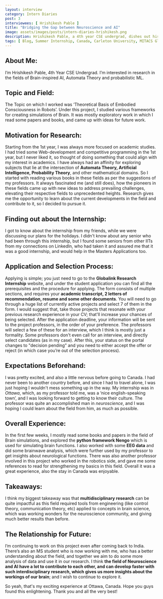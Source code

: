 ```yaml
---
layout: interview
category: Intern Diaries
post: 3
interviewees: [ Hrishikesh Pable ]
title: "Bridging the Gap between Neuroscience and AI"
image: assets/images/posts/intern-diaries-hrishikesh.png
description: Hrishikesh Pable, a 4th year CSE undergrad, dishes out his wonderful story of working as a summer intern at Ottawa, Canada, utilising his opportunities in the best way possible and expanding his knowledge in the fields of Brain-inspired AI. During this amazing tenure, he discovers the impactful relationship between the fields of neuroscience and AI.
tags: [ Blog, Summer Internship, Canada, Carleton University, MITACS GlobaLink ]
---
```


## About Me:

I’m Hrishikesh Pable, 4th Year CSE Undergrad. I’m interested in research in the fields of Brain-inspired AI, Automata Theory and probabilistic ML.


## Topic and Field:

The Topic on which I worked was ‘Theoretical Basis of Embodied Consciousness in Robots’. Under this project, I studied various frameworks for creating simulations of Brain. It was mostly exploratory work in which I read some papers and books, and came up with ideas for future work.


## Motivation for Research:

Starting from the 1st year, I was always more focused on academic studies. I had tried some Web-development and competitive programming in the 1st year, but I never liked it, so thought of doing something that could align with my interest in academics. I have always had an affinity for exploring subjects that lie at the intersection of **Automata Theory, Artificial Intelligence, Probability Theory**, and other mathematical domains. So I started with reading various books in these fields as per the suggestions of my professors. It always fascinated me (and still does), how the pioneers in these fields came up with new ideas to address prevailing challenges,  elevating their respective fields to unprecedented heights. Research gives me the opportunity to learn about the current developments in the field and contribute to it, so I decided to pursue it.


## Finding out about the Internship:

I got to know about the internship from my friends, while we were discussing our plans for the holidays. I didn't know about any senior who had been through this internship, but I found some seniors from other IITs from my connections on LinkedIn, who had taken it and assured me that it was a good internship, and would help in the Masters Applications too.


## Application and Selection Process:

Applying is simple; you just need to go to the **Globalink Research Internship** website, and under the student application you can find all the prerequisites and the procedure for applying. The form consists of multiple sections, and requires your **academic transcript, 2 letters of recommendation, resume and some other documents**. You will need to go through a huge list of currently active projects and select 7 of them in the form. I would suggest that, take those projects that resonate with your previous research experience in your CV; that'll increase your chances of being selected. After the application deadline, your information will be sent to the project professors, in the order of your preference. The professors will select a few of these for an interview, which I think is mostly just a formality. Some professors don't even call for an interview, and directly select candidates (as in my case). After this, your status on the portal changes to "decision pending" and you need to either accept the offer or reject (in which case you’re out of the selection process).


## Expectations Beforehand:

I was pretty excited, and also a little nervous before going to Canada. I had never been to another country before, and since I had to travel alone, I was just hoping I wouldn't mess something up in the way. My internship was in *Ottawa*, which, as my professor told me, was a ‘nice english-speaking town’, and I was looking forward to getting to know their culture. The professor was quite an accomplished man in *neuroscience*, and I was hoping I could learn about the field from him, as much as possible.


## Overall Experience:

In the first few weeks, I mostly read some books and papers in the field of Brain simulations, and explored the **python framework Nengo** which is used for simulating brain functions. I also worked with some **EEG data** and did some brainwave analysis, which were further used by my professor to get insights about neurological functions. There was also another professor involved in this project who worked in the robotics side, and gave me some references to read for strengthening my basics in this field. Overall it was a great experience, also the stay in Canada was enjoyable.


## Takeaways:

I think my biggest takeaway was that **multidisciplinary research** can be quite impactful as this field required tools from engineering (like control theory, communication theory, etc) applied to concepts in brain science, which was working wonders for the neuroscience community, and giving much better results than before.


## The Relationship for Future: 

I’m continuing to work on this project even after coming back to India. There’s also an MS student who is now working with me, who has a better understanding about the field, and together we aim to do some more analysis of data and use it in our research. I think **the field of Neuroscience and AI have a lot to contribute to each other, and can develop faster with such interdisciplinary research, which gives us more insights about the workings of our brain**; and I wish to continue to explore it.

So yeah, that's my exciting experience at Ottawa, Canada. Hope you guys found this enlightening.
Thank you and all the very best!